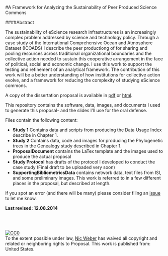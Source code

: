 #A Framework for Analyzing the Sustainability of Peer Produced Science Commons

####Abstract 

The sustainability of eScience research infrastructures is an increasingly complex problem addressed by science and technology policy. Through a case study of the International Comprehensive Ocean and Atmosphere Dataset (ICOADS) I describe the peer productiong of for sharing and pooling resources across traditional organizational boundaries and the collective action needed to sustain this cooperative arrangement in the face of political, social and economic change. I use this work to support the testing and refinement of an analytical framework. The contribution of this work will be a better understanding of how institutions for collective action evolve, and a framework for reducing the complexity of studying eScience commons.


A copy of the dissertation proposal is available in [pdf](http://bit.ly/1uMHkln) or [html]().

This repository contains the software, data, images, and documents I used to generate this proposal- and the slides I'll use for the oral defense.

Files contain the following content:

+ **Study 1** Contains data and scripts from producing the Data Usage Index describe in Chapter 1. 
+ **Study 2** Contains data, code and images for producing the Phylogenetic trees in the Genealogy study described in Chapter 1.
+ **ProposalDocument** contains the LaTex template and the images used to produce the actual proposal
+ **Study Protocol** has drafts of the protocol I developed to conduct the case study (Final draft to be uploaded very soon)
+ **SupportingBibliometricsData** contains network data, text files from ISI, and some preliminary images. This work is referred to in a few different places in the proposal, but described at length. 

If you spot an error (and there will be many) please consider filing an [issue](https://github.com/nniiicc/DissertationProposal/issues) to let me know. 



**Last revised: 12.08.2014**




<br>
<br>
<p xmlns:dct="http://purl.org/dc/terms/" xmlns:vcard="http://www.w3.org/2001/vcard-rdf/3.0#">
  <a rel="license"
     href="http://creativecommons.org/publicdomain/zero/1.0/">
    <img src="http://i.creativecommons.org/p/zero/1.0/88x31.png" style="border-style: none;" alt="CC0" />
  </a>
  <br />
  To the extent possible under law,
  <a rel="dct:publisher"
     href="nicwe.be/dissertationproposal">
    <span property="dct:title">Nic Weber</span></a>
  has waived all copyright and related or neighboring rights to
  <span property="dct:title">Proposal</span>.
This work is published from:
<span property="vcard:Country" datatype="dct:ISO3166"
      content="US" about="nicwe.be/dissertationproposal">
  United States</span>.
</p>
